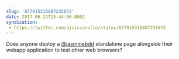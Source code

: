 ```yaml
---
slug: '877915315887235072'
date: 2017-06-22T15:44:56.000Z
syndication:
 - https://twitter.com/ajciccarello/status/877915315887235072
---
```


Does anyone deploy a [@jasminebdd](https://twitter.com/jasminebdd) standalone page alongside their webapp application to test other web browsers?
